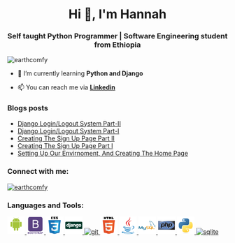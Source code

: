 <h1 align="center">Hi 👋, I'm Hannah</h1>
<h3 align="center">Self taught Python Programmer | Software Engineering student from Ethiopia</h3>

<p align="left"> <img src="https://komarev.com/ghpvc/?username=earthcomfy&label=Profile%20views&color=0e75b6&style=flat" alt="earthcomfy" /> </p>

- 🌱 I’m currently learning **Python and Django**

- 📫 You can reach me via **[Linkedin](https://www.linkedin.com/in/hana-getnet-belay-323b91219/)**

### Blogs posts
<!-- BLOG-POST-LIST:START -->
- [Django Login/Logout System Part-II](https://dev.to/earthcomfy/django-login-logout-system-part-ii-48o5)
- [Django Login/Logout System Part-I](https://dev.to/earthcomfy/django-login-logout-system-part-i-pdl)
- [Creating The Sign Up Page Part II](https://dev.to/earthcomfy/creating-the-sign-up-page-part-ii-5a3a)
- [Creating The Sign Up Page Part I](https://dev.to/earthcomfy/creating-a-django-registration-login-app-part-ii-3k6)
- [Setting Up Our Envirnoment, And Creating The Home Page](https://dev.to/earthcomfy/creating-a-django-registration-login-app-part-i-1di5)
<!-- BLOG-POST-LIST:END -->

<h3 align="left">Connect with me:</h3>
<p align="left">
<a href="https://dev.to/earthcomfy" target="blank"><img align="center" src="https://cdn.jsdelivr.net/npm/simple-icons@3.0.1/icons/dev-dot-to.svg" alt="earthcomfy" height="30" width="40" /></a>
</p>

<h3 align="left">Languages and Tools:</h3>
<p align="left"> <a href="https://developer.android.com" target="_blank"> <img src="https://raw.githubusercontent.com/devicons/devicon/master/icons/android/android-original-wordmark.svg" alt="android" width="40" height="40"/> </a> <a href="https://getbootstrap.com" target="_blank"> <img src="https://raw.githubusercontent.com/devicons/devicon/master/icons/bootstrap/bootstrap-plain-wordmark.svg" alt="bootstrap" width="40" height="40"/> </a> <a href="https://www.w3schools.com/css/" target="_blank"> <img src="https://raw.githubusercontent.com/devicons/devicon/master/icons/css3/css3-original-wordmark.svg" alt="css3" width="40" height="40"/> </a> <a href="https://www.djangoproject.com/" target="_blank"> <img src="https://raw.githubusercontent.com/devicons/devicon/master/icons/django/django-original.svg" alt="django" width="40" height="40"/> </a> <a href="https://git-scm.com/" target="_blank"> <img src="https://www.vectorlogo.zone/logos/git-scm/git-scm-icon.svg" alt="git" width="40" height="40"/> </a> <a href="https://www.w3.org/html/" target="_blank"> <img src="https://raw.githubusercontent.com/devicons/devicon/master/icons/html5/html5-original-wordmark.svg" alt="html5" width="40" height="40"/> </a> <a href="https://www.java.com" target="_blank"> <img src="https://raw.githubusercontent.com/devicons/devicon/master/icons/java/java-original.svg" alt="java" width="40" height="40"/> </a> <a href="https://www.mysql.com/" target="_blank"> <img src="https://raw.githubusercontent.com/devicons/devicon/master/icons/mysql/mysql-original-wordmark.svg" alt="mysql" width="40" height="40"/> </a> <a href="https://www.php.net" target="_blank"> <img src="https://raw.githubusercontent.com/devicons/devicon/master/icons/php/php-original.svg" alt="php" width="40" height="40"/> </a> <a href="https://www.python.org" target="_blank"> <img src="https://raw.githubusercontent.com/devicons/devicon/master/icons/python/python-original.svg" alt="python" width="40" height="40"/> </a> <a href="https://www.sqlite.org/" target="_blank"> <img src="https://www.vectorlogo.zone/logos/sqlite/sqlite-icon.svg" alt="sqlite" width="40" height="40"/> </a> </p>
